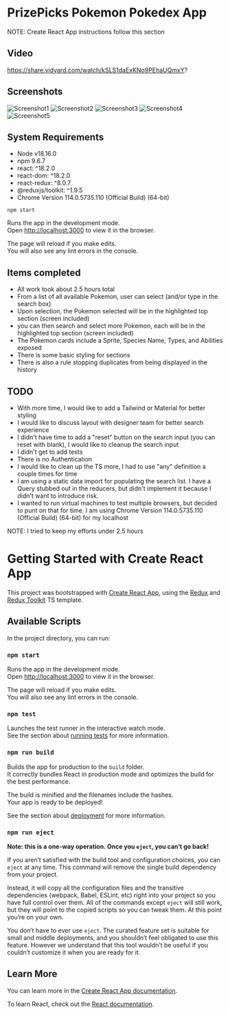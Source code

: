 # PrizePicks Pokemon Pokedex App

NOTE: Create React App instructions follow this section

## Video 

https://share.vidyard.com/watch/kSLS1daExKNo9PEhaUQmxY?

## Screenshots

![Screenshot1](https://github.com/bluevivid/prize-picks-pokemon/assets/1273468/625db62f-90a3-4d93-aec6-71e07a332898)
![Screenshot2](https://github.com/bluevivid/prize-picks-pokemon/assets/1273468/03577e62-ba05-4acf-84ef-c0639fa5516a)
![Screenshot3](https://github.com/bluevivid/prize-picks-pokemon/assets/1273468/bc9c5140-c350-41ba-a8f9-75c27752ac27)
![Screenshot4](https://github.com/bluevivid/prize-picks-pokemon/assets/1273468/86435951-6e4d-4b3b-988e-1d2c28778cd4)
![Screenshot5](https://github.com/bluevivid/prize-picks-pokemon/assets/1273468/2dde64b6-d3a2-4f03-8c3d-fb126c2336ad)

## System Requirements

- Node v18.16.0
- npm 9.6.7
- react: ^18.2.0
- react-dom: ^18.2.0
- react-redux: ^8.0.7
- @reduxjs/toolkit: ^1.9.5
- Chrome Version 114.0.5735.110 (Official Build) (64-bit)

`npm start`

Runs the app in the development mode.\
Open [http://localhost:3000](http://localhost:3000) to view it in the browser.

The page will reload if you make edits.\
You will also see any lint errors in the console.

## Items completed

- All work took about 2.5 hours total
- From a list of all available Pokemon, user can select (and/or type in the search box)
- Upon selection, the Pokemon selected will be in the highlighted top section (screen included)
- you can then search and select more Pokemon, each will be in the highlighted top section (screen included)
- The Pokemon cards include a Sprite, Species Name, Types, and Abilities exposed
- There is some basic styling for sections
- There is also a rule stopping duplicates from being displayed in the history

## TODO

- With more time, I would like to add a Tailwind or Material for better styling
- I would like to discuss layout with designer team for better search experience
- I didn't have time to add a "reset" button on the search input (you can reset with blank), I would like to cleanup the search input
- I didn't get to add tests
- There is no Authentication
- I would like to clean up the TS more, I had to use "any" definition a couple times for time
- I am using a static data import for populating the search list. I have a Query stubbed out in the reducers, but didn't implement it because I didn't want to introduce risk.
- I wanted to run virtual machines to test multiple browsers, but decided to punt on that for time. I am using Chrome Version 114.0.5735.110 (Official Build) (64-bit) for my localhost

NOTE: I tried to keep my efforts under 2.5 hours

# Getting Started with Create React App

This project was bootstrapped with [Create React App](https://github.com/facebook/create-react-app), using the [Redux](https://redux.js.org/) and [Redux Toolkit](https://redux-toolkit.js.org/) TS template.

## Available Scripts

In the project directory, you can run:

### `npm start`

Runs the app in the development mode.\
Open [http://localhost:3000](http://localhost:3000) to view it in the browser.

The page will reload if you make edits.\
You will also see any lint errors in the console.

### `npm test`

Launches the test runner in the interactive watch mode.\
See the section about [running tests](https://facebook.github.io/create-react-app/docs/running-tests) for more information.

### `npm run build`

Builds the app for production to the `build` folder.\
It correctly bundles React in production mode and optimizes the build for the best performance.

The build is minified and the filenames include the hashes.\
Your app is ready to be deployed!

See the section about [deployment](https://facebook.github.io/create-react-app/docs/deployment) for more information.

### `npm run eject`

**Note: this is a one-way operation. Once you `eject`, you can’t go back!**

If you aren’t satisfied with the build tool and configuration choices, you can `eject` at any time. This command will remove the single build dependency from your project.

Instead, it will copy all the configuration files and the transitive dependencies (webpack, Babel, ESLint, etc) right into your project so you have full control over them. All of the commands except `eject` will still work, but they will point to the copied scripts so you can tweak them. At this point you’re on your own.

You don’t have to ever use `eject`. The curated feature set is suitable for small and middle deployments, and you shouldn’t feel obligated to use this feature. However we understand that this tool wouldn’t be useful if you couldn’t customize it when you are ready for it.

## Learn More

You can learn more in the [Create React App documentation](https://facebook.github.io/create-react-app/docs/getting-started).

To learn React, check out the [React documentation](https://reactjs.org/).
